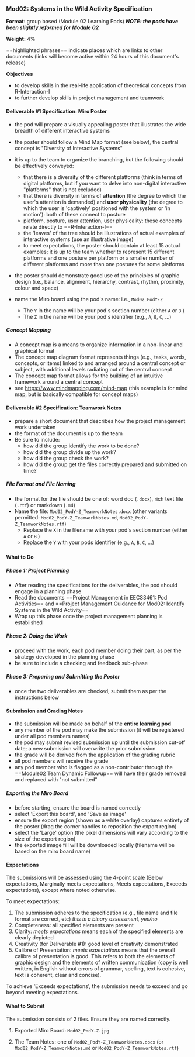 ### Mod02: Systems in the Wild Activity Specification

**Format**: group based (Module 02 Learning Pods) ***NOTE: the pods have been slightly reformed for Module 02***

**Weight:** 4% 

==highlighted phrases== indicate places which are links to other documents (links will become active within 24 hours of this document's release)

**Objectives**

- to develop skills in the real-life application of theoretical concepts from R-Interaction-I
- to further develop skills in project management and teamwork

#### Deliverable #1 Specification: Miro Poster

- the pod will prepare a visually appealing poster that illustrates the wide breadth of different interactive systems 
- the poster should follow a Mind Map format (see below), the central concept is "Diversity of Interactive Systems"
- it is up to the team to organize the branching, but the following should be effectively conveyed:

  - that there is a diversity of the different platforms (think in terms of digital platforms, but if you want to delve into non-digital interactive "platforms" that is not excluded)
  - that there is diversity in terms of  **attention**  (the degree to which the user's attention is demanded) and **user physicality** (the degree to which the user is 'captively' positioned with the system or 'in motion'): both of these connect to posture
  - platform, posture, user attention, user physicality: these concepts relate directly to ==R-Interaction-I==
  - the 'leaves' of the tree should be illustrations of actual examples of interactive systems (use an illustrative image)
  - to meet expectations, the poster should contain at least 15 actual examples; it is up to the team whether to represent 15 different platforms and one posture per platform or a smaller number of different platforms and more than one postures for some platforms  
- the poster should demonstrate good use of the principles of graphic design (i.e., balance, alignment, hierarchy, contrast, rhythm, proximity, colour and space)
- name the Miro board using the pod's name: i.e.,  `Mod02_PodY-Z`
  - The `Y` in the name will be your pod's section number (either  `A` or  `B` )
  - The `Z` in the name will be your pod's identifier (e.g., `A`, `B`, `C`, ...) 

##### Concept Mapping

- A concept map is a means to organize information in a non-linear and graphical format
- The concept map diagram format represents things (e.g., tasks, words, concepts, or items) linked to and arranged around a central concept or subject, with additional levels radiating out of the central concept
- The concept map format allows for the building of an intuitive framework around a central concept
- see https://www.mindmapping.com/mind-map (this example is for mind map, but is basically compatible for concept maps)



#### Deliverable #2 Specification: Teamwork Notes

- prepare a short document that describes how the project management work undertaken
- the format of the document is up to the team
- Be sure to include:
  - how did the group identify the work to be done?
  - how did the group divide up the work?
  - how did the group check the work?
  - how did the group get the files correctly prepared and submitted on time?

##### File Format and File Naming

- the format for the file should be one of: word doc (`.docx`), rich text file (`.rtf`) or markdown (`.md`) 
- Name the file:  `Mod02_PodY-Z_TeamworkNotes.docx` (other variants permitted: `Mod02_PodY-Z_TeamworkNotes.md`, `Mod02_PodY-Z_TeamworkNotes.rtf`)
  - Replace the `X` in the filename with your pod's section number (either  `A` or  `B` )
  - Replace the `Y` with your pods identifier (e.g., `A`, `B`, `C`, ...) 

##### 

#### What to Do

##### Phase 1: Project Planning

- After reading the specifications for the deliverables, the pod should engage in a planning phase
- Read the documents ==Project Management in EECS3461: Pod Activities== and ==Project Management Guidance for Mod02: Identify Systems in the Wild Activity==
- Wrap up this phase once the project management planning is established

##### Phase 2: Doing the Work

- proceed with the work, each pod member doing their part, as per the strategy developed in the planning phase
- be sure to include a checking and feedback sub-phase

##### Phase 3: Preparing and Submitting the Poster 

- once the two deliverables are checked, submit them as per the instructions below

#### Submission and Grading Notes

- the submission will be made on behalf of the **entire learning pod**
- any member of the pod may make the submission (it will be registered under all pod members names)
- the pod may submit revised submission up until the submission cut-off date; a new submission will overwrite the prior submission
- the grade will be derived from the application of the grading rubric
- all pod members will receive the grade
- any pod member who is flagged as a non-contributor through the ==Module02 Team Dynamic Followup== will have their grade removed and replaced with "not submitted" 

##### Exporting the Miro Board

- before starting, ensure the board is named correctly
- select 'Export this board', and 'Save as image'
- ensure the export region (shown as a white overlay) captures entirety of the poster (drag the corner handles to reposition the export region)
- select the 'Large' option (the pixel dimensions will vary according to the size of the export region)
- the exported image fill will be downloaded locally (filename will be based on the miro board name)

#### Expectations

The submissions will be assessed using the 4-point scale (Below expectations, Marginally meets expectations, Meets expectations, Exceeds expectations), except where noted otherwise.

To meet expectations:

1. The submission adheres to the specification (e.g., file name and file format are correct, etc) *this is a binary assessment, yes/no*
2. Completeness: all specified elements are present
3. Clarity: *meets expectations* means each of the specified elements are clearly depicted 
4. Creativity (for Deliverable #1): good level of creativity demonstrated
5. Calibre of Presentation: *meets expectations* means that the overall calibre of presentation is good.  This refers to both the elements of graphic design and the elements of written communication (copy is well written, in English without errors of grammar, spelling, text is cohesive, text is coherent, clear and concise).

To achieve 'Exceeds expectations', the submission needs to exceed and go beyond meeting expectations.

#### What to Submit

The submission consists of 2 files.  Ensure they are named correctly.

1. Exported Miro Board: `Mod02_PodY-Z.jpg`

2. The Team Notes: one of  `Mod02_PodY-Z_TeamworkNotes.docx` (or `Mod02_PodY-Z_TeamworkNotes.md` or  `Mod02_PodY-Z_TeamworkNotes.rtf`)

   

 


